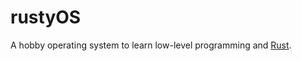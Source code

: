 # rustyOS
A hobby operating system to learn low-level programming and [Rust](https://www.rust-lang.org/).
